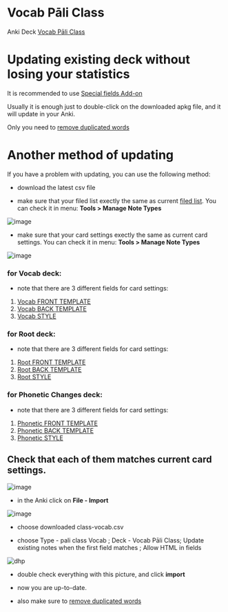 # Vocab Pāli Class

Anki Deck [Vocab Pāli Class](https://github.com/sasanarakkha/study-tools/raw/main/pali-class/Vocab%20P%C4%81li%20Class.apkg)

# Updating existing deck without losing your statistics

It is recommended to use [Special fields Add-on](https://sasanarakkha.github.io/study-tools/anki-decks/special-fields.html)

Usually it is enough just to double-click on the downloaded apkg file, and it will update in your Anki. 

Only you need to [remove duplicated words](https://sasanarakkha.github.io/study-tools/pali-class/class-test.html)

# Another method of updating

If you have a problem with updating, you can use the following method:

- download the latest csv file

- make sure that your filed list exectly the same as current [filed list](https://github.com/sasanarakkha/study-tools/anki-style/blob/main/class-fields.png). You can check it in menu: **Tools > Manage Note Types**

![image](https://user-images.githubusercontent.com/39419221/187018978-aa198754-bf2d-49c1-a470-1d3a80ea8acb.png)

- make sure that your card settings exectly the same as current card settings. You can check it in menu: **Tools > Manage Note Types**

![image](https://user-images.githubusercontent.com/39419221/187018990-f0ce18f6-d36f-434b-a19c-cb5f54f5ffe3.png)

### for Vocab deck:

- note that there are 3 different fields for card settings: 
1. [Vocab FRONT TEMPLATE](https://raw.githubusercontent.com/sasanarakkha/study-tools/anki-style/main/anki-card-class-vocab-front.txt)
2. [Vocab BACK TEMPLATE](https://raw.githubusercontent.com/sasanarakkha/study-tools/anki-style/main/anki-card-class-vocab-back.txt)
3. [Vocab STYLE](https://raw.githubusercontent.com/sasanarakkha/study-tools/main/anki-style/anki-card-class-style.txt) 


### for Root deck:
- note that there are 3 different fields for card settings: 
1. [Root FRONT TEMPLATE](https://raw.githubusercontent.com/sasanarakkha/study-tools/anki-style/main/anki-card-class-root-front.txt)
2. [Root BACK TEMPLATE](https://raw.githubusercontent.com/sasanarakkha/study-tools/anki-style/main/anki-card-class-root-back.txt)
3. [Root STYLE](https://raw.githubusercontent.com/sasanarakkha/study-tools/anki-style/main/anki-card-class-style.txt) 

### for Phonetic Changes deck:
- note that there are 3 different fields for card settings: 
1. [Phonetic FRONT TEMPLATE](https://raw.githubusercontent.com/sasanarakkha/study-tools/anki-style/main/anki-card-class-phonetic-front.txt)
2. [Phonetic BACK TEMPLATE](https://raw.githubusercontent.com/sasanarakkha/study-tools/anki-style/main/anki-card-class-phonetic-back.txt)
3. [Phonetic STYLE](https://raw.githubusercontent.com/sasanarakkha/study-tools/anki-style/main/anki-card-class-style.txt) 

Check that each of them matches current card settings.
- 
![image](https://user-images.githubusercontent.com/39419221/205493920-854a4da9-1e37-4a17-8a11-12dcceea3754.png)


- in the Anki click on **File - Import**

![image](https://user-images.githubusercontent.com/39419221/187018280-c295e071-c130-4f42-8518-a3a5e0326124.png)

- choose downloaded class-vocab.csv

- choose Type - pali class Vocab ; Deck - Vocab Pāli Class; Update existing notes when the first field matches ; Allow HTML in fields

![dhp](https://user-images.githubusercontent.com/39419221/174243032-22bf1919-c1c8-475c-90b6-d7f2dd1a3624.png)

- double check everything with this picture, and click **import**

- now you are up-to-date.

- also make sure to [remove duplicated words](https://sasanarakkha.github.io/study-tools/pali-class/class-test.html)





